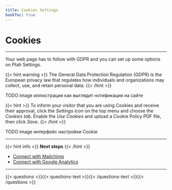 ```yaml
---
title: Cookies Settings
bookToc: true
---
```


# Cookies
***

Your web page has to follow with GDPR and you can set up some options on Ptah Settings.

{{< hint warning >}}
The General Data Protection Regulation (GDPR) is the European privacy law that regulates how individuals and organizations may collect, use, and retain personal data.
{{< /hint >}}

TODO image иллюстрация как выглядит нотификация на сайте

{{< hint >}}
To inform your visitor that you are using Cookies and receive their approval, click the *Settings icon* on the top menu and choose the *Cookies tab*. 
Enable the *Use Cookies* and upload a Cookie Policy PDF file, then click *Save*.
{{< /hint >}}

TODO image интерфейс настройки Cookie

***

{{< hint info >}}
**Next steps**
{{< /hint >}}

- [Connect with Mailchimp](/docs/integrations-mailchimp/)
- [Connect with Google Analytics](/docs/integrations-ga/)

***

{{< questions >}}{{< questions-text >}}{{< /questions-text >}}{{< /questions >}}
